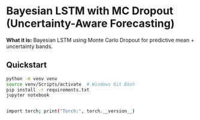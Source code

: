 # Bayesian LSTM with MC Dropout (Uncertainty-Aware Forecasting)

**What it is:** Bayesian LSTM using Monte Carlo Dropout for predictive mean + uncertainty bands.

## Quickstart
```bash
python -m venv venv
source venv/Scripts/activate  # Windows Git Bash
pip install -r requirements.txt
jupyter notebook


import torch; print("Torch:", torch.__version__)

